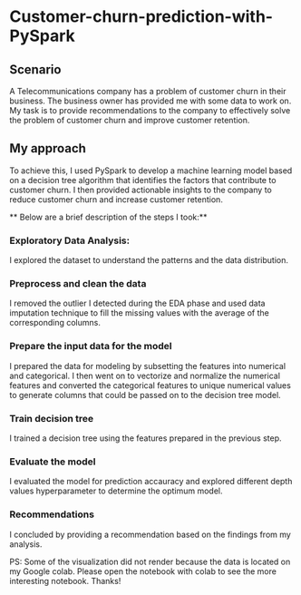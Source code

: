 # Customer-churn-prediction-with-PySpark

## Scenario
A Telecommunications company has a problem of customer churn in their business. The business owner has provided me with some data to work on. My task is to provide recommendations to the company to effectively solve the problem of customer churn and improve customer retention. 

## My approach
To achieve this, I used PySpark to develop a machine learning model based on a decision tree algorithm that identifies the factors that contribute to customer churn. I then provided actionable insights to the company to reduce customer churn and increase customer retention.

** Below are a brief description of the steps I took:** 

### Exploratory Data Analysis:
I explored the dataset to understand the patterns and the data distribution.

### Preprocess and clean the data
I removed the outlier I detected during the EDA phase and used data imputation technique to fill the missing values with the average of the corresponding columns.

### Prepare the input data for the model
I prepared the data for modeling by subsetting the features into numerical and categorical. I then went on to vectorize and normalize the numerical features and converted the categorical features to unique numerical values to generate columns that could be passed on to the decision tree model.

### Train decision tree
I trained a decision tree using the features prepared in the previous step.

### Evaluate the model
I evaluated the model for prediction accauracy and explored different depth values hyperparameter to determine the optimum model.

### Recommendations
I concluded by providing a recommendation based on the findings from my analysis.

PS: Some of the visualization did not render because the data is located on my Google colab. Please open the notebook with colab to see the more interesting notebook. Thanks!

